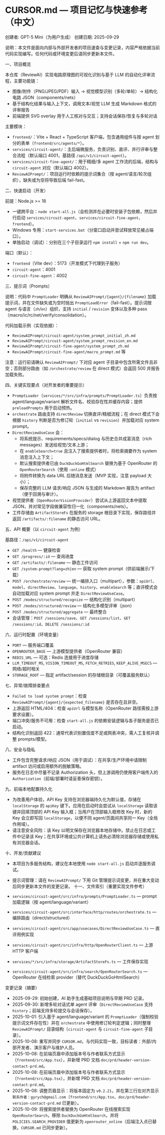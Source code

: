 # CURSOR.md — 项目记忆与快速参考（中文）

创建者: GPT-5 Mini（为用户生成）
创建日期: 2025-09-29

说明：本文件是面向内部与外部开发者的项目速查与变更记录，内容严格依据当前代码实现编写。任何代码或环境变更后请同步更新本文件。

一、项目概览

本仓库（ReviewAI）实现电路原理图的可视化识别与基于 LLM 的自动化评审流程，主要功能链：

- 图像/附件（PNG/JPEG/PDF）输入 → 视觉模型识别（多轮/单轮）→ 结构化电路 JSON（components/nets）
- 基于结构化结果与输入上下文，调用文本/视觉 LLM 生成 Markdown 格式的评审报告
- 前端提供 SVG overlay 用于人工核对与交互；支持会话保存/恢复与多轮对话

主要模块：

- `frontend/`：Vite + React + TypeScript 客户端，包含通用组件与按 agent 划分的表单（`frontend/src/agents/*`）。
- `services/circuit-agent/`：主后端微服务，负责识别、直评、并行评审与整合流程（默认端口 4001，基路径 `/api/v1/circuit-agent`）。
- `services/circuit-fine-agent/`：用于精细/多 agent 工作流的后端，结构与 `circuit-agent` 对应（默认端口 4002）。
- `ReviewAIPrompt/`：项目运行时依赖的提示词集合（按 agent/语言/轮次组织），缺失或为空将导致后端 fail-fast。

二、快速启动（开发）

前提：Node.js >= 18

- 一键跨平台：`node start-all.js`（会检测并在必要时安装子包依赖，然后并行启动 `services/circuit-agent`、`services/circuit-fine-agent`、`frontend`）。
- Windows 专用：`start-services.bat`（分窗口启动并尝试释放常见被占端口）。
- 单独启动（调试）：分别在三个子目录运行 `npm install` + `npm run dev`。

端口（默认）：

- `frontend`（Vite dev）：5173（开发模式下代理到子服务）
- `circuit-agent`：4001
- `circuit-fine-agent`：4002

三、提示词（Prompts）

说明：代码中 `PromptLoader` 明确从 `ReviewAIPrompt/{agent}/{filename}` 加载提示词，并在文件缺失或为空时抛出 `PromptLoadError`（fail-fast）。提示词按 agent 与语言（`zh`/`en`）组织，支持 `initial` / `revision` 变体以及多种 pass（macro/ic/rc/net/verify/consolidation）。

代码加载示例（实现依据）：

- `ReviewAIPrompt/circuit-agent/system_prompt_initial_zh.md`
- `ReviewAIPrompt/circuit-agent/system_prompt_revision_en.md`
- `ReviewAIPrompt/circuit-fine-agent/system_prompt_zh.md`
- `ReviewAIPrompt/circuit-fine-agent/macro_prompt.md` 等

注意：运行前请确认 `ReviewAIPrompt/` 下对应 agent 子目录中包含所需文件且非空；否则部分路由（如 `/orchestrate/review` 在 direct 模式）会返回 500 并报告加载失败。

四、关键实现要点（对开发者的重要提示）

- `PromptLoader`（`services/*/src/infra/prompts/PromptLoader.ts`）负责按 agent/language/variant 解析文件名、校验存在性并缓存内容；提供 `preloadPrompts` 用于启动预热。
- `orchestrate` 路由支持 `directReview` 切换直评/精细流程；在 direct 模式下会根据 `history` 判断是否为修订轮（`initial` vs `revision`）并加载对应 system prompt。
- `DirectReviewUseCase` 会：
  - 将系统提示、requirements/specs/dialog 与历史合并成富消息（rich messages）发送给视觉/文本上游；
  - 在 `enableSearch=true` 且注入了搜索提供者时，将检索摘要作为 system 消息注入上下文；
  - 默认搜索提供者已由 `DuckDuckGoHtmlSearch` 替换为基于 OpenRouter 的 `OpenRouterSearch`（使用 `:online` 模式）
  - 将附件转换为 data URL 后随消息发送（MVP 实现，注意 payload 大小）；
  - 保存完整的 LLM 请求/响应 JSON 与生成的 Markdown 报告为 artifact（便于回溯与审计）。
- 视觉提供者（`OpenRouterVisionProvider`）尝试从上游返回文本中提取 JSON，并对常见字段做兼容性归一化（components/nets）。
- 工件存储由 `ArtifactStoreFs` 在服务的 storage 根目录下实现，保存路径并返回 `/artifacts/:filename` 的静态访问 URL。

五、API 概要（以 `circuit-agent` 为例）

基路径：`/api/v1/circuit-agent`

- `GET /health` — 健康检查
- `GET /progress/:id` — 查询进度
- `GET /artifacts/:filename` — 静态工件访问
- `GET /system-prompt?lang=zh|en` — 获取 system prompt（供前端展示/下载）
- `POST /orchestrate/review` — 统一编排入口（multipart），参数：`apiUrl`、`model`、`directReview`、`language`、`history`、`enableSearch` 等；直评模式会自动加载对应 system prompt 并走 `DirectReviewUseCase`。
- `POST /modes/structured/recognize` — 结构化识别（multipart）
- `POST /modes/structured/review` — 结构化多模型评审（json）
- `POST /modes/structured/aggregate` — 最终整合
- 会话管理：`POST /sessions/save`、`GET /sessions/list`、`GET /sessions/:id`、`DELETE /sessions/:id`

六、运行时配置（环境变量）

- `PORT` — 服务端口覆盖
- `OPENROUTER_BASE` — 上游模型提供者（OpenRouter 兼容）
- `REDIS_URL` — 可选：Redis 连接用于进度存储
- `LLM_TIMEOUT_MS`, `VISION_TIMEOUT_MS`, `FETCH_RETRIES`, `KEEP_ALIVE_MSECS` — 网络/超时相关
- `STORAGE_ROOT` — 指定 artifact/session 的存储根目录（可覆盖服务默认）

七、异常/故障排查要点

- `Failed to load system prompt`：检查 `ReviewAIPrompt/{agent}/{expected_filename}` 是否存在且非空。
- 上游返回 HTML/404：检查 `apiUrl` 与模型名称（OpenRouter 路径需按上游要求设置）。
- 端口冲突/服务不可用：检查 `start-all.js` 的依赖安装逻辑与各子服务是否已启动。
- 结构化识别返回 422：通常代表识别置信度不足或网表冲突，需人工复核并调整 prompts/模型。

八、安全与隐私

- 工件包含完整请求/响应 JSON（用于调试）：在共享/生产环境中请限制 artifact 访问或启用额外的脱敏策略。
- 服务在日志中尽量不记录 Authorization 头，但上游调用仍使用客户端传入的 `Authorization`（前端/部署时请妥善保存密钥）。

九、前端本地配置持久化

- 为改善用户体验，API Key 支持在浏览器端持久化为默认值，存储在 `localStorage` 的 `apiKey` 键下。应用在启动时会尝试从 `localStorage` 读取该键并回填顶部的 API Key 输入框；当用户在顶部输入框修改 Key 时，新的 Key 会立即写回 `localStorage`，以便不同 agent/页面间共享同一 Key（全局作用域）。
- 请注意安全风险：该 Key 以明文保存在浏览器本地存储中。禁止在日志或工件中记录该 Key；在共享环境或公共计算机上请务必清除浏览器存储或使用私有浏览器会话。

十、开发/贡献建议

- 本项目为多服务结构，建议在本地使用 `node start-all.js` 启动并逐服务调试。
- 提示词管理：请在 `ReviewAIPrompt/` 下用 Git 管理提示词变更，并在重大变动后同步更新本文件的变更记录。
十一、文件索引（重要实现文件参考）

- `services/circuit-agent/src/infra/prompts/PromptLoader.ts` — prompt 加载逻辑（按 agent/language/variant）
- `services/circuit-agent/src/interface/http/routes/orchestrate.ts` — 编排路由（direct/structured）
- `services/circuit-agent/src/app/usecases/DirectReviewUseCase.ts` — 直评用例实现
- `services/circuit-agent/src/infra/http/OpenRouterClient.ts` — 上游 HTTP 客户端
- `services/*/src/infra/storage/ArtifactStoreFs.ts` — 工件保存实现
- `services/circuit-agent/src/infra/search/OpenRouterSearch.ts` — OpenRouter 在线检索 provider（替代 DuckDuckGoHtmlSearch）

变更记录（摘要）

- 2025-09-29: 初始创建，AI 助手生成基础项目说明与早期 PRD 记录。
- 2025-09-30: 新增多轮对话式单 agent 评审（`DirectReviewUseCase` 支持 `history`；前端支持多轮提交与会话保存）。
- 2025-10-01: 引入基于 agent/language/variant 的 `PromptLoader`（强制校验提示词文件存在性）并在 `orchestrate` 中使用修订轮判定逻辑；同时整理 `ReviewAIPrompt/` 目录结构（`circuit-agent` 与 `circuit-fine-agent` 子目录）。
- 2025-10-08: 重写并同步 `CURSOR.md`，与代码实现一致，目标读者：外部/内部开发者、演示客户与维护人员。
- 2025-10-08: 在前端页眉中添加版本号与作者联系方式显示（`frontend/src/App.tsx`），并新增 PRD 文档 `doc/prd/header-version-contact-prd.md`。
- 2025-10-08: 在前端页眉中添加版本号与作者联系方式显示（`frontend/src/App.tsx`），并新增 PRD 文档 `doc/prd/header-version-contact-prd.md`。
- 2025-10-08: 调整页眉显示：将版本固定为 `v0.2.21`，并在第三行左对齐显示 `联系作者：gyrych@gmail.com`（`frontend/src/App.tsx`、`doc/prd/header-version-contact-prd.md` 已更新）。
- 2025-10-09: 将搜索提供者替换为 OpenRouter 在线搜索实现 `OpenRouterSearch`，移除 `DuckDuckGoHtmlSearch`，并将 `POLICIES.SEARCH_PROVIDER` 值更新为 `openrouter_online`（后端注入点已替换，`CURSOR.md` 已同步更新）。
